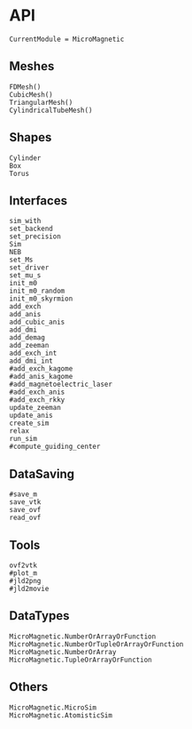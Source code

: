 # API

```@meta
CurrentModule = MicroMagnetic
```

## Meshes
```@docs
FDMesh()
CubicMesh()
TriangularMesh()
CylindricalTubeMesh()
```

## Shapes
```@docs
Cylinder
Box
Torus
```

## Interfaces
```@docs
sim_with
set_backend
set_precision
Sim
NEB
set_Ms
set_driver
set_mu_s
init_m0
init_m0_random
init_m0_skyrmion
add_exch
add_anis
add_cubic_anis
add_dmi
add_demag
add_zeeman
add_exch_int
add_dmi_int
#add_exch_kagome
#add_anis_kagome
#add_magnetoelectric_laser
#add_exch_anis
#add_exch_rkky
update_zeeman
update_anis
create_sim
relax
run_sim
#compute_guiding_center
```

## DataSaving

```@docs
#save_m
save_vtk
save_ovf
read_ovf
```


## Tools

```@docs
ovf2vtk
#plot_m
#jld2png
#jld2movie
```

## DataTypes

```@docs
MicroMagnetic.NumberOrArrayOrFunction
MicroMagnetic.NumberOrTupleOrArrayOrFunction
MicroMagnetic.NumberOrArray
MicroMagnetic.TupleOrArrayOrFunction
```

## Others

```@docs
MicroMagnetic.MicroSim
MicroMagnetic.AtomisticSim
```